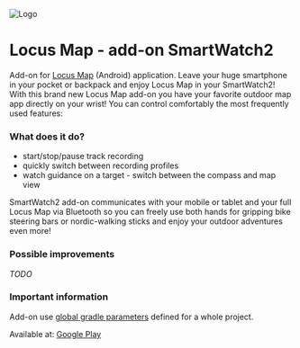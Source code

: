 ![Logo](locus-addon-smartwatch2/src/main/res/drawable-xxhdpi/ic_launcher.png)

# Locus Map - add-on SmartWatch2

Add-on for [Locus Map](http://www.locusmap.eu) (Android) application. Leave your huge smartphone in your pocket or backpack and enjoy Locus Map in your SmartWatch2! With this brand new Locus Map add-on you have your favorite outdoor map app directly on your wrist! You can control comfortably the most frequently used features:

### What does it do?

- start/stop/pause track recording
- quickly switch between recording profiles
- watch guidance on a target - switch between the compass and map view

SmartWatch2 add-on communicates with your mobile or tablet and your full Locus Map via Bluetooth so you can freely use both hands for gripping bike steering bars or nordic-walking sticks and enjoy your outdoor adventures even more!

### Possible improvements

_TODO_

### Important information

Add-on use [global gradle parameters](https://github.com/asamm/locus-api/wiki/Adding-Locus-API-to-project#using-global-parameters) defined for a whole project.

Available at: [Google Play](https://play.google.com/store/apps/details?id=com.asamm.locus.addon.smartwatch2)
